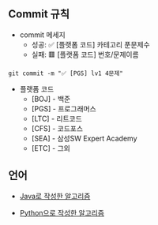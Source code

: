 ## Commit 규칙

- commit 메세지
    - 성공: ✅ [플랫폼 코드] 카테고리 푼문제수
    - 실패: 🟥 [플랫폼 코드] 번호/문제이름

```
git commit -m "✅ [PGS] lv1 4문제"
```

- 플랫폼 코드
    - [BOJ] - 백준
    - [PGS] - 프로그래머스
    - [LTC] - 리트코드
    - [CFS] - 코드포스
    - [SEA] - 삼성SW Expert Academy
    - [ETC] - 그외

## 언어

- [Java로 작성한 알고리즘](https://github.com/bom04/Algorithm/tree/master/src)

- [Python으로 작성한 알고리즘](https://github.com/bom04/Algorithm/tree/master/%5Bpython%5D)



